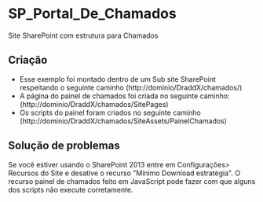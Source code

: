 # SP_Portal_De_Chamados
Site SharePoint com estrutura para Chamados

## Criação
* Esse exemplo foi montado dentro de um Sub site SharePoint respeitando o seguinte caminho (http://dominio/DraddX/chamados/)
* A página do painel de chamados foi criada no seguinte caminho: (http://dominio/DraddX/chamados/SitePages)
* Os scripts do painel foram criados no seguinte caminho (http://dominio/DraddX/chamados/SiteAssets/PainelChamados)

## Solução de problemas

Se você estiver usando o SharePoint 2013 entre em Configurações> Recursos do Site e desative o recurso "Mínimo Download estratégia". O recurso painel de chamados feito em JavaScript pode fazer com que alguns dos scripts não execute corretamente.

